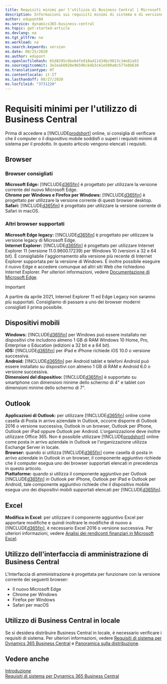 ```yaml
---
title: Requisiti minimi per l'utilizzo di Business Central | Microsoft Docs
description: Informazioni sui requisiti minimi di sistema e di versione per l'utilizzo di Business Central online.
author: edupont04
ms.service: dynamics365-business-central
ms.topic: get-started-article
ms.devlang: na
ms.tgt_pltfrm: na
ms.workload: na
ms.search.keywords: version
ms.date: 08/25/2020
ms.author: edupont
ms.openlocfilehash: 65d8295c6beb4fe918ad11434bc9813c34e81a93
ms.sourcegitcommit: 3e2eab6920e96596cb4b3c61e590a8c577e8b630
ms.translationtype: HT
ms.contentlocale: it-IT
ms.lasthandoff: 08/27/2020
ms.locfileid: "3731220"
---
```

# <a name="minimum-requirements-for-using-business-central"></a>Requisiti minimi per l'utilizzo di Business Central
Prima di accedere a [!INCLUDE[prodshort](includes/prodshort.md)] online, si consiglia di verificare che il computer o il dispositivo mobile soddisfi o superi i requisiti minimi di sistema per il prodotto. In questo articolo vengono elencati i requisiti.  

## <a name="browsers"></a>Browser

### <a name="recommended-browsers"></a>Browser consigliati

**Microsoft Edge:** [!INCLUDE[d365fin](includes/d365fin_md.md)] è progettato per utilizzare la versione corrente del nuovo Microsoft Edge.  
**Chrome per Windows e Firefox per Windows:** [!INCLUDE[d365fin](includes/d365fin_md.md)] è progettato per utilizzare la versione corrente di questi browser desktop.  
**Safari:** [!INCLUDE[d365fin](includes/d365fin_md.md)] è progettato per utilizzare la versione corrente di Safari in macOS.  

### <a name="other-supported-browsers"></a>Altri browser supportati

**Microsoft Edge legacy:** [!INCLUDE[d365fin](includes/d365fin_md.md)] è progettato per utilizzare la versione legacy di Microsoft Edge.  
**Internet Explorer:** [!INCLUDE[d365fin](includes/d365fin_md.md)] è progettato per utilizzare Internet Explorer 11 (versione 11.0.9600.17239) per Windows 10 (versioni a 32 e 64 bit). È consigliabile l'aggiornamento alla versione più recente di Internet Explorer supportata per la versione di Windows. È inoltre possibile eseguire il nuovo Edge e accedere comunque ad altri siti Web che richiedono Internet Explorer. Per ulteriori informazioni, vedere [Documentazione di Microsoft Edge](/deployedge/edge-ie-mode).

> [!IMPORTANT]
> A partire da aprile 2021, Internet Explorer 11 ed Edge Legacy non saranno più supportati. Consigliamo di passare a uno dei browser moderni consigliati il prima possibile.

## <a name="mobile-devices"></a>Dispositivi mobili
**Windows:** [!INCLUDE[d365fin](includes/d365fin_md.md)] per Windows può essere installato nei dispositivi che includono almeno 1 GB di RAM Windows 10 Home, Pro, Enterprise o Education (edizioni a 32 bit e a 64 bit).  
**iOS:** [!INCLUDE[d365fin](includes/d365fin_md.md)] per iPad e iPhone richiede iOS 10.0 o versione successiva.  
**Android:** [!INCLUDE[d365fin](includes/d365fin_md.md)] per Android tablet e telefoni Android può essere installato su dispositivi con almeno 1 GB di RAM e Android 6.0 o versione successiva.  
**Dimensioni del dispositivo:** [!INCLUDE[d365fin](includes/d365fin_md.md)] è supportato su smartphone con dimensioni minime dello schermo di 4" e tablet con dimensioni minime dello schermo di 7".  

## <a name="outlook"></a>Outlook
**Applicazioni di Outlook:** per utilizzare [!INCLUDE[d365fin](includes/d365fin_md.md)] online come casella di Posta in arrivo aziendale in Outlook, occorre disporre di Outlook 2016 o versione successiva, Outlook in un browser, Outlook per iPhone, Outlook per iPad oppure Outlook per Android. L'organizzazione deve inoltre utilizzare Office 365. Non è possibile utilizzare [!INCLUDE[prodshort](includes/prodshort.md)] online come posta in arrivo aziendale in Outlook se l'organizzazione utilizza Exchange Server in locale.  
**Browser:** quando si utilizza [!INCLUDE[d365fin](includes/d365fin_md.md)] come casella di posta in arrivo aziendale in Outlook in un browser, il componente aggiuntivo richiede che il computer esegua uno dei browser supportati elencati in precedenza in questo articolo.  
**Piattaforme:** quando si utilizza il componente aggiuntivo per Outlook [!INCLUDE[d365fin](includes/d365fin_md.md)] in Outlook per iPhone, Outlook per iPad e Outlook per Android, tale componente aggiuntivo richiede che il dispositivo mobile esegua uno dei dispositivi mobili supportati elencati per [!INCLUDE[d365fin](includes/d365fin_md.md)].  

## <a name="excel"></a>Excel
**Modifica in Excel**: per utilizzare il componente aggiuntivo Excel per apportare modifiche e quindi inoltrare le modifiche di nuovo a [!INCLUDE[d365fin](includes/d365fin_md.md)], è necessario Excel 2016 o versione successiva. Per ulteriori informazioni, vedere [Analisi dei rendiconti finanziari in Microsoft Excel](finance-analyze-excel.md).  

## <a name="using-the-business-central-administration-center"></a><a name="TAC"></a> Utilizzo dell'interfaccia di amministrazione di Business Central
L'Interfaccia di amministrazione è progettata per funzionare con la versione corrente dei seguenti browser:
- Il nuovo Microsoft Edge
- Chrome per Windows
- Firefox per Windows
- Safari per macOS

## <a name="using-business-central-on-premises"></a>Utilizzo di Business Central in locale

Se si desidera distribuire Business Central in locale, è necessario verificare i requisiti di sistema. Per ulteriori informazioni, vedere [Requisiti di sistema per Dynamics 365 Business Central](/dynamics365/business-central/dev-itpro/deployment/system-requirement-business-central) e [Panoramica sulla distribuzione](/dynamics365/business-central/dev-itpro/deployment/deployment).  

## <a name="see-also"></a>Vedere anche
[Introduzione](product-get-started.md)  
[Requisiti di sistema per Dynamics 365 Business Central](/dynamics365/business-central/dev-itpro/deployment/system-requirement-business-central)  
